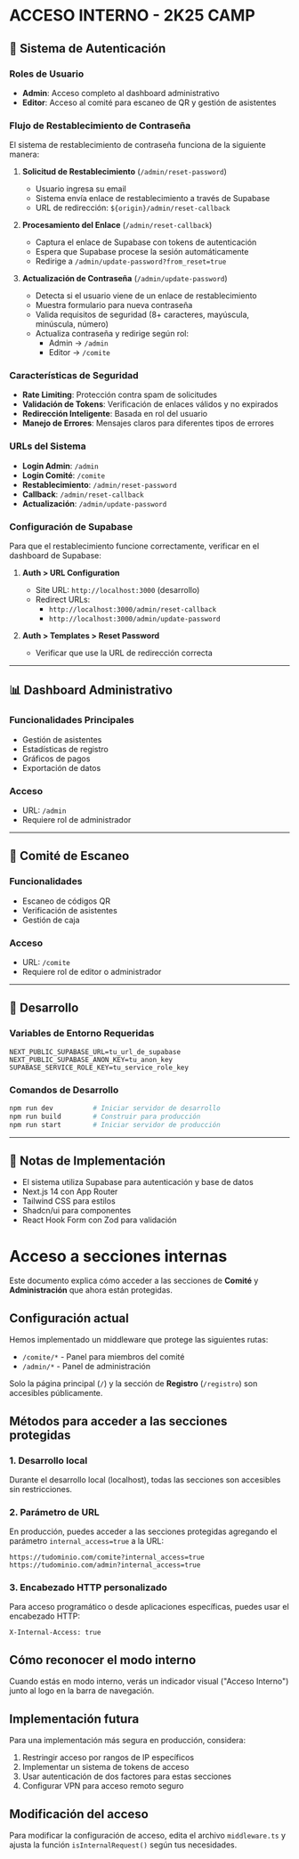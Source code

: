 # ACCESO INTERNO - 2K25 CAMP

## 🔐 Sistema de Autenticación

### Roles de Usuario
- **Admin**: Acceso completo al dashboard administrativo
- **Editor**: Acceso al comité para escaneo de QR y gestión de asistentes

### Flujo de Restablecimiento de Contraseña

El sistema de restablecimiento de contraseña funciona de la siguiente manera:

1. **Solicitud de Restablecimiento** (`/admin/reset-password`)
   - Usuario ingresa su email
   - Sistema envía enlace de restablecimiento a través de Supabase
   - URL de redirección: `${origin}/admin/reset-callback`

2. **Procesamiento del Enlace** (`/admin/reset-callback`)
   - Captura el enlace de Supabase con tokens de autenticación
   - Espera que Supabase procese la sesión automáticamente
   - Redirige a `/admin/update-password?from_reset=true`

3. **Actualización de Contraseña** (`/admin/update-password`)
   - Detecta si el usuario viene de un enlace de restablecimiento
   - Muestra formulario para nueva contraseña
   - Valida requisitos de seguridad (8+ caracteres, mayúscula, minúscula, número)
   - Actualiza contraseña y redirige según rol:
     - Admin → `/admin`
     - Editor → `/comite`

### Características de Seguridad
- **Rate Limiting**: Protección contra spam de solicitudes
- **Validación de Tokens**: Verificación de enlaces válidos y no expirados
- **Redirección Inteligente**: Basada en rol del usuario
- **Manejo de Errores**: Mensajes claros para diferentes tipos de errores

### URLs del Sistema
- **Login Admin**: `/admin`
- **Login Comité**: `/comite`
- **Restablecimiento**: `/admin/reset-password`
- **Callback**: `/admin/reset-callback`
- **Actualización**: `/admin/update-password`

### Configuración de Supabase
Para que el restablecimiento funcione correctamente, verificar en el dashboard de Supabase:

1. **Auth > URL Configuration**
   - Site URL: `http://localhost:3000` (desarrollo)
   - Redirect URLs: 
     - `http://localhost:3000/admin/reset-callback`
     - `http://localhost:3000/admin/update-password`

2. **Auth > Templates > Reset Password**
   - Verificar que use la URL de redirección correcta

---

## 📊 Dashboard Administrativo

### Funcionalidades Principales
- Gestión de asistentes
- Estadísticas de registro
- Gráficos de pagos
- Exportación de datos

### Acceso
- URL: `/admin`
- Requiere rol de administrador

---

## 📱 Comité de Escaneo

### Funcionalidades
- Escaneo de códigos QR
- Verificación de asistentes
- Gestión de caja

### Acceso
- URL: `/comite`
- Requiere rol de editor o administrador

---

## 🔧 Desarrollo

### Variables de Entorno Requeridas
```env
NEXT_PUBLIC_SUPABASE_URL=tu_url_de_supabase
NEXT_PUBLIC_SUPABASE_ANON_KEY=tu_anon_key
SUPABASE_SERVICE_ROLE_KEY=tu_service_role_key
```

### Comandos de Desarrollo
```bash
npm run dev          # Iniciar servidor de desarrollo
npm run build        # Construir para producción
npm run start        # Iniciar servidor de producción
```

---

## 📝 Notas de Implementación

- El sistema utiliza Supabase para autenticación y base de datos
- Next.js 14 con App Router
- Tailwind CSS para estilos
- Shadcn/ui para componentes
- React Hook Form con Zod para validación

# Acceso a secciones internas

Este documento explica cómo acceder a las secciones de **Comité** y **Administración** que ahora están protegidas.

## Configuración actual

Hemos implementado un middleware que protege las siguientes rutas:
- `/comite/*` - Panel para miembros del comité
- `/admin/*` - Panel de administración

Solo la página principal (`/`) y la sección de **Registro** (`/registro`) son accesibles públicamente.

## Métodos para acceder a las secciones protegidas

### 1. Desarrollo local

Durante el desarrollo local (localhost), todas las secciones son accesibles sin restricciones.

### 2. Parámetro de URL

En producción, puedes acceder a las secciones protegidas agregando el parámetro `internal_access=true` a la URL:

```
https://tudominio.com/comite?internal_access=true
https://tudominio.com/admin?internal_access=true
```

### 3. Encabezado HTTP personalizado

Para acceso programático o desde aplicaciones específicas, puedes usar el encabezado HTTP:

```
X-Internal-Access: true
```

## Cómo reconocer el modo interno

Cuando estás en modo interno, verás un indicador visual ("Acceso Interno") junto al logo en la barra de navegación.

## Implementación futura

Para una implementación más segura en producción, considera:

1. Restringir acceso por rangos de IP específicos
2. Implementar un sistema de tokens de acceso
3. Usar autenticación de dos factores para estas secciones
4. Configurar VPN para acceso remoto seguro

## Modificación del acceso

Para modificar la configuración de acceso, edita el archivo `middleware.ts` y ajusta la función `isInternalRequest()` según tus necesidades. 
